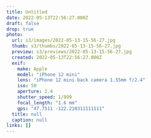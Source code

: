 ```yaml
---
title: Untitled
date: 2022-05-13T22:56:27.000Z
draft: false
drop: true
photo:
  url: s3/images/2022-05-13-15-56-27.jpg
  thumb: s3/thumbs/2022-05-13-15-56-27.jpg
  preview: s3/previews/2022-05-13-15-56-27.jpg
  created: 2022-05-13T22:56:27.000Z
  exif:
    make: Apple
    model: "iPhone 12 mini"
    lens: "iPhone 12 mini back camera 1.55mm f/2.4"
    iso: 50
    aperture: 2.4
    shutter_speed: 1/999
    focal_length: "1.6 mm"
    gps: "47.7511 -122.210311111111"
  title: null
  caption: null
links: []
---
```

